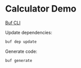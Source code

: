 # Calculator Demo

[Buf CLI](https://buf.build/docs/tutorials/getting-started-with-buf-cli/)

Update dependencies:

```bash
buf dep update
```

Generate code:

```bash
buf generate
```
